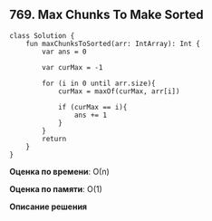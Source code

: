## 769. Max Chunks To Make Sorted


```
class Solution {
    fun maxChunksToSorted(arr: IntArray): Int {
        var ans = 0

        var curMax = -1

        for (i in 0 until arr.size){
            curMax = maxOf(curMax, arr[i])

            if (curMax == i){
                ans += 1
            }
        }
        return
    }
}

```

**Оценка по времени**: О(n)


**Оценка по памяти**: О(1)


**Описание решения**
```

```